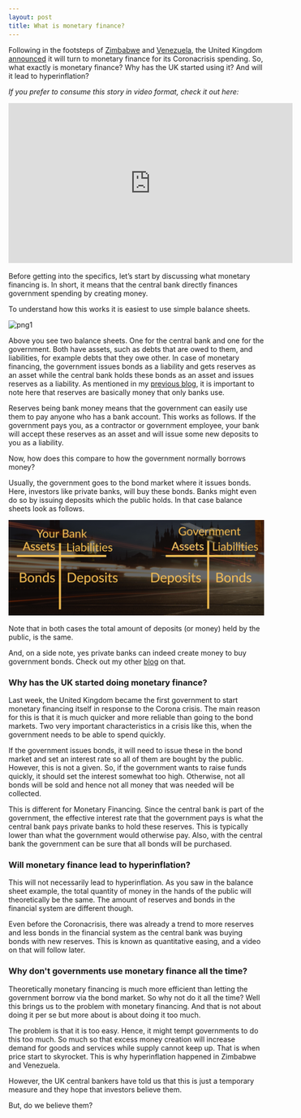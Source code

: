 ```yaml
---
layout: post
title: What is monetary finance?
---
```


Following in the footsteps of [Zimbabwe](https://www.fin24.com/Economy/Africa/its-official-hyperinflation-has-returned-to-zimbabwe-20191012) and [Venezuela](https://www.forbes.com/sites/stevehanke/2019/11/13/venezuelas-hyperinflation-drags-on-for-a-near-record36-months/#69501f056b7b), the United Kingdom [announced](https://www.nasdaq.com/articles/bank-of-england-to-temporarily-finance-uk-government-spending-2020-04-09) it will turn to monetary finance for its Coronacrisis spending. So, what exactly is monetary finance? Why has the UK started using it? And will it lead to hyperinflation?

*If you prefer to consume this story in video format, check it out here:*

<iframe width="560" height="315" src="https://www.youtube.com/embed/daG2V9maY2k" frameborder="0" allow="accelerometer; autoplay; encrypted-media; gyroscope; picture-in-picture" allowfullscreen></iframe>

Before getting into the specifics, let’s start by discussing what monetary financing is. In short, it means that the central bank directly finances government spending by creating money.

To understand how this works it is easiest to use simple balance sheets.

![png1](../img/balance_sheets1.png)

Above you see two balance sheets. One for the central bank and one for the government. Both have assets, such as debts that are owed to them, and liabilities, for example debts that they owe other. In case of monetary financing, the government issues bonds as a liability and gets reserves as an asset while the central bank holds these bonds as an asset and issues reserves as a liability. As mentioned in my [previous blog](http://www.moneymacro.rocks/2020-04-06-monetary-policy-1/), it is important to note here that reserves are basically money that only banks use.

Reserves being bank money means that the government can easily use them to pay anyone who has a bank account. This works as follows. If the government pays you, as a contractor or government employee, your bank will accept these reserves as an asset and will issue some new deposits to you as a liability.

Now, how does this compare to how the government normally borrows money?

Usually, the government goes to the bond market where it issues bonds. Here, investors like private banks, will buy these bonds. Banks might even do so by issuing deposits which the public holds. In that case balance sheets look as follows.

![png1](../img/balance_sheets2.png)

Note that in both cases the total amount of deposits (or money) held by the public, is the same.

And, on a side note, yes private banks can indeed create money to buy government bonds. Check out my other [blog](http://www.moneymacro.rocks/2020-03-28-banks-make-money/) on that.

### Why has the UK started doing monetary finance?

Last week, the United Kingdom became the first government to start monetary financing itself in response to the Corona crisis. The main reason for this is that it is much quicker and more reliable than going to the bond markets. Two very important characteristics in a crisis like this, when the government needs to be able to spend quickly.

If the government issues bonds, it will need to issue these in the bond market and set an interest rate so all of them are bought by the public. However, this is not a given. So, if the government wants to raise funds quickly, it should set the interest somewhat too high. Otherwise, not all bonds will be sold and hence not all money that was needed will be collected.

This is different for Monetary Financing. Since the central bank is part of the government, the effective interest rate that the government pays is what the central bank pays private banks to hold these reserves. This is typically lower than what the government would otherwise pay. Also, with the central bank the government can be sure that all bonds will be purchased.

### Will monetary finance lead to hyperinflation?

This will not necessarily lead to hyperinflation. As you saw in the balance sheet example, the total quantity of money in the hands of the public will theoretically be the same. The amount of reserves and bonds in the financial system are different though.

Even before the Coronacrisis, there was already a trend to more reserves and less bonds in the financial system as the central bank was buying bonds with new reserves. This is known as quantitative easing, and a video on that will follow later.

### Why don't governments use monetary finance all the time?

Theoretically monetary financing is much more efficient than letting the government borrow via the bond market. So why not do it all the time? Well this brings us to the problem with monetary financing. And that is not about doing it per se but more about is about doing it too much.

The problem is that it is too easy. Hence, it might tempt governments to do this too much. So much so that excess money creation will increase demand for goods and services while supply cannot keep up. That is when price start to skyrocket. This is why hyperinflation happened in Zimbabwe and Venezuela.

However, the UK central bankers have told us that this is just a temporary measure and they hope that investors believe them.

But, do we believe them?
